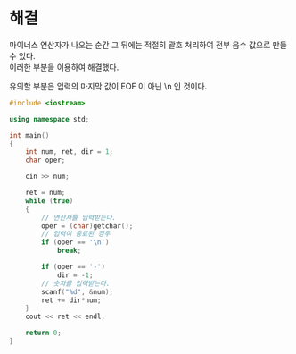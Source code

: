 # 해결 
마이너스 연산자가 나오는 순간 그 뒤에는 적절히 괄호 처리하여 전부 음수 값으로 만들 수 있다.  
이러한 부분을 이용하여 해결했다.  

유의할 부분은 입력의 마지막 값이 EOF 이 아닌 \n 인 것이다.
```c++
#include <iostream>

using namespace std;

int main()
{
	int num, ret, dir = 1;
	char oper;

	cin >> num;

	ret = num;
	while (true)
	{
		// 연산자를 입력받는다.
		oper = (char)getchar();
		// 입력이 종료된 경우
		if (oper == '\n')
			break;

		if (oper == '-')
			dir = -1;
		// 숫자를 입력받는다.
		scanf("%d", &num);
		ret += dir*num;
	}
	cout << ret << endl;

	return 0;
}
```
